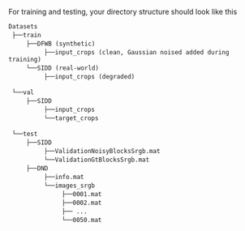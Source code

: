 For training and testing, your directory structure should look like this
    

`Datasets` <br/>
 `├──train`  <br/>
     `├──DFWB (synthetic)`   <br/>
          `├──input_crops (clean, Gaussian noised added during training)`   <br/>
     `└──SIDD (real-world)`   <br/>
          `├──input_crops (degraded)`   <br/>

 `└──val`  <br/>
     `├──SIDD`   <br/>
          `├──input_crops`   <br/>
          `└──target_crops`   <br/>

 `└──test`  <br/>
     `├──SIDD`   <br/>
          `├──ValidationNoisyBlocksSrgb.mat`   <br/>
          `└──ValidationGtBlocksSrgb.mat`   <br/>
     `├──DND`   <br/>
          `├──info.mat`   <br/>
          `└──images_srgb`   <br/>
               `├──0001.mat`   <br/>
               `├──0002.mat`   <br/>
               `├── ...    `   <br/>
               `└──0050.mat` 